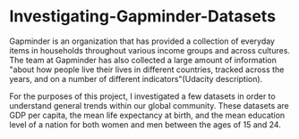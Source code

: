 # Investigating-Gapminder-Datasets

Gapminder is an organization that has provided a collection of everyday items in households throughout various income groups and across cultures. The team at Gapminder has also collected a large amount of information "about how people live their lives in different countries, tracked across the years, and on a number of different indicators"(Udacity description).

For the purposes of this project, I investigated a few datasets in order to understand general trends within our global community. These datasets are GDP per capita, the mean life expectancy at birth, and the mean education level of a nation for both women and men between the ages of 15 and 24.
